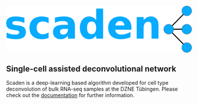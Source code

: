 ![Scaden](docs/img/scaden_logo.png)

## Single-cell assisted deconvolutional network

Scaden is a deep-learning based algorithm developed for cell type deconvolution of bulk RNA-seq samples
at the DZNE Tübingen. Please check out the [documentation](https://scaden.readthedocs.io) for further information.
